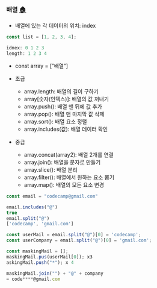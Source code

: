 ### 배열 [🏠](https://www.notion.so/JS-8c7cc4b1a71448fb8c0fac3a66b33927?pvs=21)

- 배열에 있는 각 데이터의 위치: index

```jsx
const list = [1, 2, 3, 4];

idnex: 0 1 2 3 
length: 1 2 3 4
```

- const array = [”배열”]
- 초급
    - array.length: 배열의 길이 구하기
    - array[숫자(인덱스)]: 배열의 값 꺼내기
    - array.push(): 배열 맨 뒤에 값 추가
    - array.pop(): 배열 맨 마지막 값 삭제
    - array.sort(): 배열 요소 정렬
    - array.includes(값): 배열 데이터 확인

- 중급
    - array.concat(array2): 배열 2개를 연결
    - array.join(): 배열을 문자로 만들기
    - array.slice(): 배열 분리
    - array.filter(): 배열에서 원하는 요소 뽑기
    - array.map(): 배열의 모든 요소 변경

```jsx
const email = "codecamp@gmail.com"

email.includes("@")
true
email.split("@")
['codecamp', 'gmail.com']

const userMail = email.split("@")[0] = 'codecamp';
const userCompany = email.split("@")[0] = 'gmail.com';

const maskingMail = [];
maskingMail.pus(userMail[0]); x3 
askingMail.push("*"); x 4

maskingMail.join("") + "@" + company 
= code****@gmail.com
```